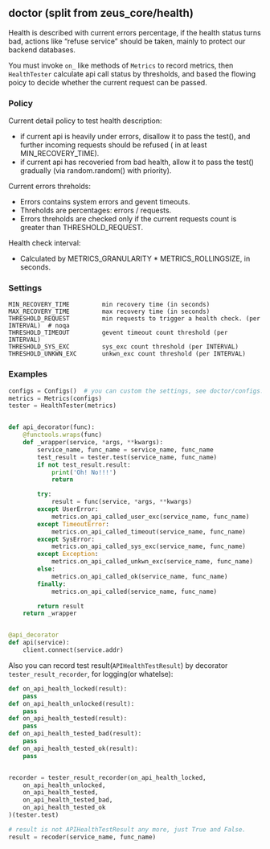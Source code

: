 ## doctor (split from zeus_core/health)

Health is described with current errors percentage, if the health status turns bad, actions like “refuse service” should be taken, mainly to protect our backend databases.

You must invoke `on_` like methods of `Metrics` to record metrics, then `HealthTester` calculate api call status by thresholds, and based the flowing poicy to decide whether the current request can be passed.

### Policy

Current detail policy to test health description:

- if current api is heavily under errors, disallow it to pass the test(), and further incoming requests should be refused ( in at least MIN_RECOVERY_TIME).
- if current api has recoveried from bad health, allow it to pass the test() gradually (via random.random() with priority).

Current errors threholds:

- Errors contains system errors and gevent timeouts.
- Threholds are percentages: errors / requests.
- Errors threholds are checked only if the current requests count is greater than THRESHOLD_REQUEST.

Health check interval:

- Calculated by METRICS_GRANULARITY * METRICS_ROLLINGSIZE, in seconds.

### Settings

```
MIN_RECOVERY_TIME         min recovery time (in seconds)
MAX_RECOVERY_TIME         max recovery time (in seconds)
THRESHOLD_REQUEST         min requests to trigger a health check. (per INTERVAL)  # noqa
THRESHOLD_TIMEOUT         gevent timeout count threshold (per INTERVAL)
THRESHOLD_SYS_EXC         sys_exc count threshold (per INTERVAL)
THRESHOLD_UNKWN_EXC       unkwn_exc count threshold (per INTERVAL)
```

### Examples

```Python
configs = Configs()  # you can custom the settings, see doctor/configs.py
metrics = Metrics(configs)
tester = HealthTester(metrics)


def api_decorator(func):
    @functools.wraps(func)
    def _wrapper(service, *args, **kwargs):
        service_name, func_name = service_name, func_name
        test_result = tester.test(service_name, func_name)
        if not test_result.result:
            print('Oh! No!!!')
            return

        try:
            result = func(service, *args, **kwargs)
        except UserError:
            metrics.on_api_called_user_exc(service_name, func_name)
        except TimeoutError:
            metrics.on_api_called_timeout(service_name, func_name)
        except SysError:
            metrics.on_api_called_sys_exc(service_name, func_name)
        except Exception:
            metrics.on_api_called_unkwn_exc(service_name, func_name)
        else:
            metrics.on_api_called_ok(service_name, func_name)
        finally:
            metrics.on_api_called(service_name, func_name)

        return result
    return _wrapper


@api_decorator
def api(service):
    client.connect(service.addr)
```

Also you can record test result(`APIHealthTestResult`) by decorator `tester_result_recorder`, for logging(or whatelse):

```Python
def on_api_health_locked(result):
    pass
def on_api_health_unlocked(result):
    pass
def on_api_health_tested(result):
    pass
def on_api_health_tested_bad(result):
    pass
def on_api_health_tested_ok(result):
    pass


recorder = tester_result_recorder(on_api_health_locked,
    on_api_health_unlocked,
    on_api_health_tested,
    on_api_health_tested_bad,
    on_api_health_tested_ok
)(tester.test)

# result is not APIHealthTestResult any more, just True and False.
result = recoder(service_name, func_name)
```
